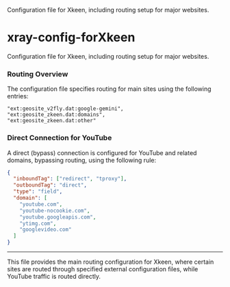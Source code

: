 Configuration file for Xkeen, including routing setup for major websites.

# xray-config-forXkeen

Configuration file for Xkeen, including routing setup for major websites.

### Routing Overview
The configuration file specifies routing for main sites using the following entries:

```
"ext:geosite_v2fly.dat:google-gemini",
"ext:geosite_zkeen.dat:domains",
"ext:geosite_zkeen.dat:other"
```

### Direct Connection for YouTube
A direct (bypass) connection is configured for YouTube and related domains, bypassing routing, using the following rule:

```json
{
  "inboundTag": ["redirect", "tproxy"],
  "outboundTag": "direct",
  "type": "field",
  "domain": [
    "youtube.com",
    "youtube-nocookie.com",
    "youtube.googleapis.com",
    "ytimg.com",
    "googlevideo.com"
  ]
}
```

---

This file provides the main routing configuration for Xkeen, where certain sites are routed through specified external configuration files, while YouTube traffic is routed directly.

